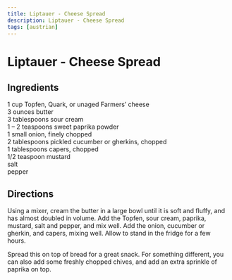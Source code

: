 ```yaml
---
title: Liptauer - Cheese Spread
description: Liptauer - Cheese Spread
tags: [austrian]
---
```


# Liptauer - Cheese Spread

## Ingredients
1 cup Topfen, Quark, or unaged Farmers’ cheese  
3 ounces butter  
3 tablespoons sour cream  
1 – 2 teaspoons sweet paprika powder  
1 small onion, finely chopped  
2 tablespoons pickled cucumber or gherkins, chopped  
1 tablespoons capers, chopped  
1/2 teaspoon mustard  
salt  
pepper

## Directions
Using a mixer, cream the butter in a large bowl until it is soft and fluffy, and has almost doubled in volume. Add the Topfen, sour cream, paprika, mustard, salt and pepper, and mix well. Add the onion, cucumber or gherkin, and capers, mixing well. Allow to stand in the fridge for a few hours.

Spread this on top of bread for a great snack. For something different, you can also add some freshly chopped chives, and add an extra sprinkle of paprika on top.